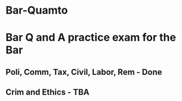 # Bar-Quamto

# Bar Q and A practice exam for the Bar
## Poli, Comm, Tax, Civil, Labor, Rem - Done
## Crim and Ethics - TBA

